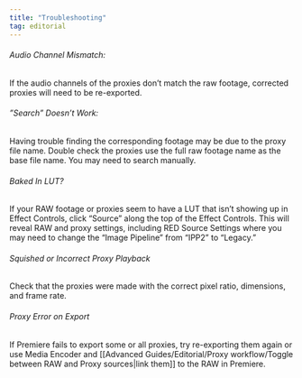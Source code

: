 ```yaml
---
title: "Troubleshooting"
tag: editorial
---
```

###### Audio Channel Mismatch:
If the audio channels of the proxies don’t match the raw footage, corrected proxies will need to be re-exported.
###### ”Search” Doesn’t Work:
Having trouble finding the corresponding footage may be due to the proxy file name. Double check the proxies use the full raw footage name as the base file name. You may need to search manually.
###### Baked In LUT?
If your RAW footage or proxies seem to have a LUT that isn’t showing up in Effect Controls, click “Source” along the top of the Effect Controls. This will reveal RAW and proxy settings, including RED Source Settings where you may need to change the “Image Pipeline” from “IPP2” to “Legacy.”
###### Squished or Incorrect Proxy Playback
Check that the proxies were made with the correct pixel ratio, dimensions, and frame rate.
###### Proxy Error on Export
If Premiere fails to export some or all proxies, try re-exporting them again or use Media Encoder and [[Advanced Guides/Editorial/Proxy workflow/Toggle between RAW and Proxy sources|link them]] to the RAW in Premiere.